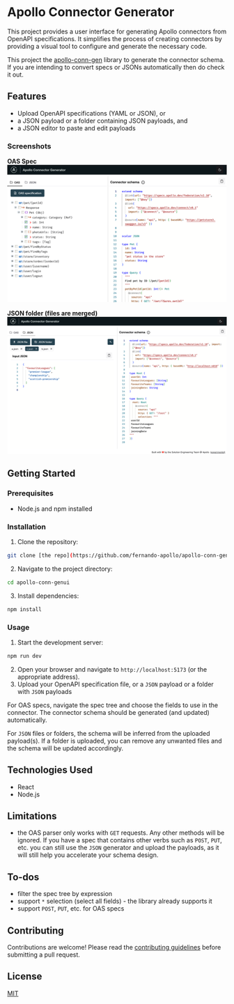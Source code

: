 # Apollo Connector Generator

This project provides a user interface for generating Apollo connectors from OpenAPI specifications. It simplifies the process of creating connectors by providing a visual tool to configure and generate the necessary code.

This project the [apollo-conn-gen](https://github.com/fernando-apollo/apollo-conn-gen) library to generate the connector schema. If you are intending to convert specs or JSONs automatically then do check it out.

## Features

- Upload OpenAPI specifications (YAML or JSON), or
- a JSON payload or a folder containing JSON payloads, and
- a JSON editor to paste and edit payloads

### Screenshots

**OAS Spec**
![Apollo Connector Generator Screenshot](./docs/screenshot.png)

**JSON folder (files are merged)**
![Apollo Connector Generator Screenshot](./docs/screenshot-json.png)

## Getting Started

### Prerequisites

- Node.js and npm installed

### Installation

1. Clone the repository:

  ```bash
  git clone [the repo](https://github.com/fernando-apollo/apollo-conn-genui)
  ```

2. Navigate to the project directory:

  ```bash
  cd apollo-conn-genui
  ```

3. Install dependencies:

  ```bash
  npm install
  ```

### Usage

1. Start the development server:

  ```bash
  npm run dev
  ```

2. Open your browser and navigate to `http://localhost:5173` (or the appropriate address).
3. Upload your OpenAPI specification file, or a `JSON` payload or a folder with `JSON` payloads

For OAS specs, navigate the spec tree and choose the fields to use in the connector. The connector schema should be generated (and updated) automatically.

For `JSON` files or folders, the schema will be inferred from the uploaded payload(s). If a folder is uploaded, you can remove any unwanted files and the schema will be updated accordingly.

## Technologies Used

- React
- Node.js

## Limitations

- the OAS parser only works with `GET` requests. Any other methods will be ignored. If you have a spec that contains other verbs such as `POST`, `PUT`, etc. you can still use the `JSON` generator and upload the payloads, as it will still help you accelerate your schema design.

## To-dos

- filter the spec tree by expression
- support `*` selection (select all fields) - the library already supports it
- support `POST`, `PUT`, etc. for OAS specs

## Contributing

Contributions are welcome! Please read the [contributing guidelines](CONTRIBUTING.md) before submitting a pull request.

## License

[MIT](LICENSE)
